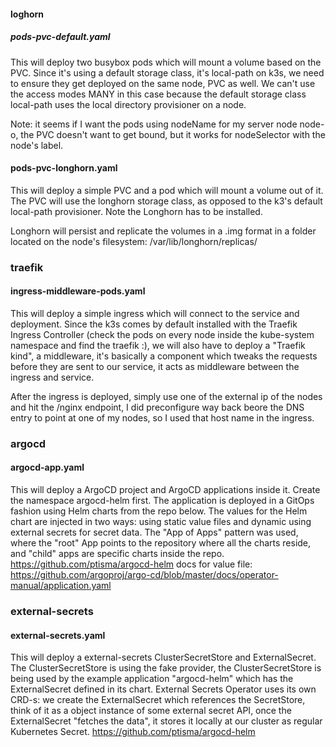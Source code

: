 #### loghorn
##### pods-pvc-default.yaml
This will deploy two busybox pods which will mount a volume based on the PVC. Since it's using a default storage class, it's local-path on k3s, we need to ensure they get deployed on the same node, PVC as well. We can't use the access modes MANY in this case because the default storage class local-path uses the local directory provisioner on a node.

Note: it seems if I want the pods using nodeName for my server node node-o, the PVC doesn't want to get bound, but it works for nodeSelector with the node's label.

#### pods-pvc-longhorn.yaml
This will deploy a simple PVC and a pod which will mount a volume out of it. The PVC will use the longhorn storage class, as opposed to the k3's default local-path provisioner. Note the Longhorn has to be installed.

Longhorn will persist and replicate the volumes in a .img format in a folder located on the node's filesystem:
/var/lib/longhorn/replicas/

### traefik
#### ingress-middleware-pods.yaml
This will deploy a simple ingress which will connect to the service and deployment. Since the k3s comes by default installed with the Traefik Ingress Controller (check the pods on every node inside the kube-system namespace and find the traefik :), we will also have to deploy a "Traefik kind", a middleware, it's basically a component which tweaks the requests before they are sent to our service, it acts as middleware between the ingress and service.

After the ingress is deployed, simply use one of the external ip of the nodes and hit the /nginx endpoint, I did preconfigure way back beore the DNS entry to point at one of my nodes, so I used that host name in the ingress.

### argocd
#### argocd-app.yaml
This will deploy a ArgoCD project and ArgoCD applications inside it. Create the namespace argocd-helm first. The application is deployed in a GitOps fashion using Helm charts from the repo below. The values for the Helm chart are injected in two ways: using static value files and dynamic using external secrets for secret data. The "App of Apps" pattern was used, where the "root" App points to the repository where all the charts reside, and "child" apps are specific charts inside the repo.
https://github.com/ptisma/argocd-helm
docs for value file:
https://github.com/argoproj/argo-cd/blob/master/docs/operator-manual/application.yaml

### external-secrets
#### external-secrets.yaml
This will deploy a external-secrets ClusterSecretStore and ExternalSecret. The ClusterSecretStore is using the fake provider, the ClusterSecretStore is being used by the example application "argocd-helm" which has the ExternalSecret defined in its chart.
External Secrets Operator uses its own CRD-s: we create the ExternalSecret which references the SecretStore, think of it as a object instance of some external secret API, once the ExternalSecret "fetches the data", it stores it locally at our cluster as regular Kubernetes Secret.
https://github.com/ptisma/argocd-helm
